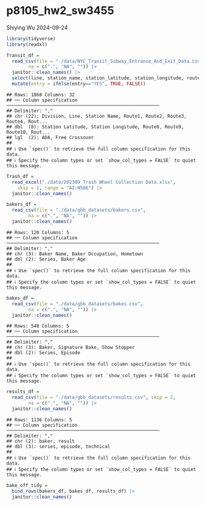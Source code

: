 p8105_hw2_sw3455
================
Shiying Wu
2024-09-24

``` r
library(tidyverse)
library(readxl)
```

``` r
Transit_df = 
  read_csv(file = "./data/NYC_Transit_Subway_Entrance_And_Exit_Data.csv",
        na = c(".", "NA", "")) |>
  janitor::clean_names() |>
  select(line, station_name, station_latitude, station_longitude, route1, route2, route3, route4, route5, route6, route7, route8, route9, route10, route11, entry, vending, entrance_type, ada) |>
  mutate(entry = ifelse(entry=="YES", TRUE, FALSE))
```

    ## Rows: 1868 Columns: 32
    ## ── Column specification ────────────────────────────────────────────────────────
    ## Delimiter: ","
    ## chr (22): Division, Line, Station Name, Route1, Route2, Route3, Route4, Rout...
    ## dbl  (8): Station Latitude, Station Longitude, Route8, Route9, Route10, Rout...
    ## lgl  (2): ADA, Free Crossover
    ## 
    ## ℹ Use `spec()` to retrieve the full column specification for this data.
    ## ℹ Specify the column types or set `show_col_types = FALSE` to quiet this message.

``` r
Trash_df = 
  read_excel("./data/202309 Trash Wheel Collection Data.xlsx",
    skip = 1, range = "A2:N586") |>
  janitor::clean_names()
```

``` r
bakers_df = 
  read_csv(file = "./data/gbb_datasets/bakers.csv",
        na = c(".", "NA", "")) |>
  janitor::clean_names()
```

    ## Rows: 120 Columns: 5
    ## ── Column specification ────────────────────────────────────────────────────────
    ## Delimiter: ","
    ## chr (3): Baker Name, Baker Occupation, Hometown
    ## dbl (2): Series, Baker Age
    ## 
    ## ℹ Use `spec()` to retrieve the full column specification for this data.
    ## ℹ Specify the column types or set `show_col_types = FALSE` to quiet this message.

``` r
bakes_df = 
  read_csv(file = "./data/gbb_datasets/bakes.csv",
        na = c(".", "NA", "")) |>
  janitor::clean_names()
```

    ## Rows: 548 Columns: 5
    ## ── Column specification ────────────────────────────────────────────────────────
    ## Delimiter: ","
    ## chr (3): Baker, Signature Bake, Show Stopper
    ## dbl (2): Series, Episode
    ## 
    ## ℹ Use `spec()` to retrieve the full column specification for this data.
    ## ℹ Specify the column types or set `show_col_types = FALSE` to quiet this message.

``` r
results_df = 
  read_csv(file = "./data/gbb_datasets/results.csv", skip = 2,
        na = c(".", "NA", "")) |>
  janitor::clean_names()
```

    ## Rows: 1136 Columns: 5
    ## ── Column specification ────────────────────────────────────────────────────────
    ## Delimiter: ","
    ## chr (2): baker, result
    ## dbl (3): series, episode, technical
    ## 
    ## ℹ Use `spec()` to retrieve the full column specification for this data.
    ## ℹ Specify the column types or set `show_col_types = FALSE` to quiet this message.

``` r
bake_off_tidy = 
  bind_rows(bakers_df, bakes_df, results_df) |>
  janitor::clean_names()
```
